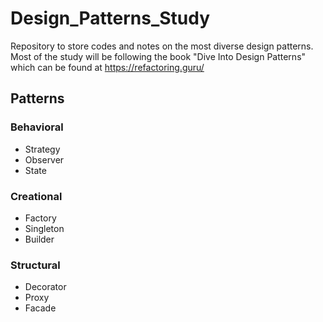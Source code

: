 # Design_Patterns_Study
Repository to store codes and notes on the most diverse design patterns.  
Most of the study will be following the book "Dive Into Design Patterns" which can be found at https://refactoring.guru/

## Patterns

### Behavioral

  - Strategy
  - Observer
  - State

### Creational

  - Factory
  - Singleton
  - Builder

### Structural

  - Decorator
  - Proxy
  - Facade

